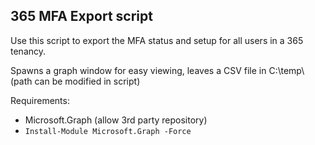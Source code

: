 ## 365 MFA Export script

Use this script to export the MFA status and setup for all users in a 365 tenancy.

Spawns a graph window for easy viewing, leaves a CSV file in C:\temp\ (path can be modified in script)

Requirements:
- Microsoft.Graph (allow 3rd party repository)
- `Install-Module Microsoft.Graph -Force`
